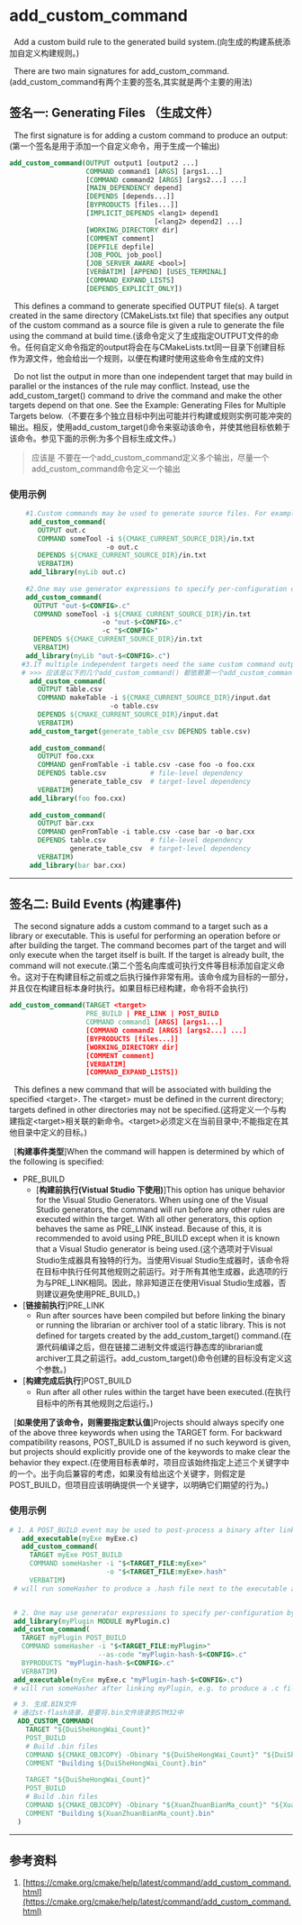 # add_custom_command
&nbsp;&nbsp;Add a custom build rule to the generated build system.(向生成的构建系统添加自定义构建规则。)

&nbsp;&nbsp;There are two main signatures for add_custom_command.(add_custom_command有两个主要的签名,其实就是两个主要的用法)

## 签名一: Generating Files （生成文件）
&nbsp;&nbsp;The first signature is for adding a custom command to produce an output:(第一个签名是用于添加一个自定义命令，用于生成一个输出)
```cmake 
add_custom_command(OUTPUT output1 [output2 ...]
                   COMMAND command1 [ARGS] [args1...]
                   [COMMAND command2 [ARGS] [args2...] ...]
                   [MAIN_DEPENDENCY depend]
                   [DEPENDS [depends...]]
                   [BYPRODUCTS [files...]]
                   [IMPLICIT_DEPENDS <lang1> depend1
                                    [<lang2> depend2] ...]
                   [WORKING_DIRECTORY dir]
                   [COMMENT comment]
                   [DEPFILE depfile]
                   [JOB_POOL job_pool]
                   [JOB_SERVER_AWARE <bool>]
                   [VERBATIM] [APPEND] [USES_TERMINAL]
                   [COMMAND_EXPAND_LISTS]
                   [DEPENDS_EXPLICIT_ONLY])
```

&nbsp;&nbsp;This defines a command to generate specified OUTPUT file(s). A target created in the same directory (CMakeLists.txt file) that specifies any output of the custom command as a source file is given a rule to generate the file using the command at build time.(该命令定义了生成指定OUTPUT文件的命令。任何自定义命令指定的output将会在与CMakeLists.txt同一目录下创建目标作为源文件，他会给出一个规则，以便在构建时使用这些命令生成的文件)

&nbsp;&nbsp;Do not list the output in more than one independent target that may build in parallel or the instances of the rule may conflict. Instead, use the add_custom_target() command to drive the command and make the other targets depend on that one. See the Example: Generating Files for Multiple Targets below.（不要在多个独立目标中列出可能并行构建或规则实例可能冲突的输出。相反，使用add_custom_target()命令来驱动该命令，并使其他目标依赖于该命令。参见下面的示例:为多个目标生成文件。）
> 应该是 不要在一个add_custom_command定义多个输出，尽量一个add_custom_command命令定义一个输出


### 使用示例
```cmake 
    #1.Custom commands may be used to generate source files. For example, the code:(自定义命令用于生成源文件)
     add_custom_command(
       OUTPUT out.c
       COMMAND someTool -i ${CMAKE_CURRENT_SOURCE_DIR}/in.txt
                        -o out.c
       DEPENDS ${CMAKE_CURRENT_SOURCE_DIR}/in.txt
       VERBATIM)
     add_library(myLib out.c)
    
    #2.One may use generator expressions to specify per-configuration outputs. For example, the code:(可以使用生成器表达式来指定每个配置的输出，如下代码: )
    add_custom_command(
      OUTPUT "out-$<CONFIG>.c"
      COMMAND someTool -i ${CMAKE_CURRENT_SOURCE_DIR}/in.txt
                       -o "out-$<CONFIG>.c"
                       -c "$<CONFIG>"
      DEPENDS ${CMAKE_CURRENT_SOURCE_DIR}/in.txt
      VERBATIM)
    add_library(myLib "out-$<CONFIG>.c")
   #3.If multiple independent targets need the same custom command output, it must be attached to a single custom target on which they all depend. Consider the following example:(如果多个独立目标需要相同的自定义命令输出，则必须将其附加到它们所依赖的单个自定义目标。考虑以下示例：)
   # >>> 应该是以下的几个add_custom_command() 都依赖第一个add_custom_command() 即  generate_table_csv/table.csv
     add_custom_command(
       OUTPUT table.csv
       COMMAND makeTable -i ${CMAKE_CURRENT_SOURCE_DIR}/input.dat
                         -o table.csv
       DEPENDS ${CMAKE_CURRENT_SOURCE_DIR}/input.dat
       VERBATIM)
     add_custom_target(generate_table_csv DEPENDS table.csv)
     
     add_custom_command(
       OUTPUT foo.cxx
       COMMAND genFromTable -i table.csv -case foo -o foo.cxx
       DEPENDS table.csv           # file-level dependency
               generate_table_csv  # target-level dependency
       VERBATIM)
     add_library(foo foo.cxx)
     
     add_custom_command(
       OUTPUT bar.cxx
       COMMAND genFromTable -i table.csv -case bar -o bar.cxx
       DEPENDS table.csv           # file-level dependency
               generate_table_csv  # target-level dependency
       VERBATIM)
     add_library(bar bar.cxx)
```


---

## 签名二: Build Events (构建事件)
&nbsp;&nbsp;The second signature adds a custom command to a target such as a library or executable. This is useful for performing an operation before or after building the target. The command becomes part of the target and will only execute when the target itself is built. If the target is already built, the command will not execute.(第二个签名向库或可执行文件等目标添加自定义命令。这对于在构建目标之前或之后执行操作非常有用。该命令成为目标的一部分，并且仅在构建目标本身时执行。如果目标已经构建，命令将不会执行)
```cmake 
add_custom_command(TARGET <target>
                   PRE_BUILD | PRE_LINK | POST_BUILD
                   COMMAND command1 [ARGS] [args1...]
                   [COMMAND command2 [ARGS] [args2...] ...]
                   [BYPRODUCTS [files...]]
                   [WORKING_DIRECTORY dir]
                   [COMMENT comment]
                   [VERBATIM]
                   [COMMAND_EXPAND_LISTS])
```

&nbsp;&nbsp;This defines a new command that will be associated with building the specified \<target\>. The \<target\> must be defined in the current directory; targets defined in other directories may not be specified.(这将定义一个与构建指定\<target\>相关联的新命令。\<target\>必须定义在当前目录中;不能指定在其他目录中定义的目标。)

&nbsp;&nbsp;[**构建事件类型**]When the command will happen is determined by which of the following is specified:
+ PRE_BUILD
  - [**构建前执行(Vistual Studio 下使用)**]This option has unique behavior for the Visual Studio Generators. When using one of the Visual Studio generators, the command will run before any other rules are executed within the target. With all other generators, this option behaves the same as PRE_LINK instead. Because of this, it is recommended to avoid using PRE_BUILD except when it is known that a Visual Studio generator is being used.(这个选项对于Visual Studio生成器具有独特的行为。当使用Visual Studio生成器时，该命令将在目标中执行任何其他规则之前运行。对于所有其他生成器，此选项的行为与PRE_LINK相同。因此，除非知道正在使用Visual Studio生成器，否则建议避免使用PRE_BUILD。)
+ [**链接前执行**]PRE_LINK
  - Run after sources have been compiled but before linking the binary or running the librarian or archiver tool of a static library. This is not defined for targets created by the add_custom_target() command.(在源代码编译之后，但在链接二进制文件或运行静态库的librarian或archiver工具之前运行。add_custom_target()命令创建的目标没有定义这个参数。)
+ [**构建完成后执行**]POST_BUILD
  - Run after all other rules within the target have been executed.(在执行目标中的所有其他规则之后运行。)

&nbsp;&nbsp;[**如果使用了该命令，则需要指定默认值**]Projects should always specify one of the above three keywords when using the TARGET form. For backward compatibility reasons, POST_BUILD is assumed if no such keyword is given, but projects should explicitly provide one of the keywords to make clear the behavior they expect.(在使用目标表单时，项目应该始终指定上述三个关键字中的一个。出于向后兼容的考虑，如果没有给出这个关键字，则假定是POST_BUILD，但项目应该明确提供一个关键字，以明确它们期望的行为。)

### 使用示例
```cmake 
# 1. A POST_BUILD event may be used to post-process a binary after linking. For example, the code:
   add_executable(myExe myExe.c)
   add_custom_command(
     TARGET myExe POST_BUILD
     COMMAND someHasher -i "$<TARGET_FILE:myExe>"
                        -o "$<TARGET_FILE:myExe>.hash"
     VERBATIM)
 # will run someHasher to produce a .hash file next to the executable after linking. (在可执行文件链接后将执行someHasher命令产生一个.hash文件)


 # 2. One may use generator expressions to specify per-configuration byproducts.  For example, the code：（人们可以使用生成器表达式来指定每个配置的副产品。如下代码:）
 add_library(myPlugin MODULE myPlugin.c)
 add_custom_command(
   TARGET myPlugin POST_BUILD
   COMMAND someHasher -i "$<TARGET_FILE:myPlugin>"
                      --as-code "myPlugin-hash-$<CONFIG>.c"
   BYPRODUCTS "myPlugin-hash-$<CONFIG>.c"
   VERBATIM)
 add_executable(myExe myExe.c "myPlugin-hash-$<CONFIG>.c")
 # will run someHasher after linking myPlugin, e.g. to produce a .c file containing code to check the hash of myPlugin that the myExe executable can use to verify it before loading.（将在链接myPlugin后运行somehashher，例如，生成一个包含代码的.c文件，以检查myPlugin的哈希，myExe可执行文件可以在加载前使用它进行验证。）

 # 3. 生成.BIN文件
 # 通过st-flash烧录，是要将.bin文件烧录到STM32中
  ADD_CUSTOM_COMMAND(
    TARGET "${DuiSheHongWai_Count}"
    POST_BUILD
    # Build .bin files
    COMMAND ${CMAKE_OBJCOPY} -Obinary "${DuiSheHongWai_Count}" "${DuiSheHongWai_Count}.bin"
    COMMENT "Building ${DuiSheHongWai_Count}.bin"
  
    TARGET "${DuiSheHongWai_Count}"
    POST_BUILD
    # Build .bin files
    COMMAND ${CMAKE_OBJCOPY} -Obinary "${XuanZhuanBianMa_count}" "${XuanZhuanBianMa_count}.bin"
    COMMENT "Building ${XuanZhuanBianMa_count}.bin"
  )
```

---

## 参考资料
1. [https://cmake.org/cmake/help/latest/command/add_custom_command.html](https://cmake.org/cmake/help/latest/command/add_custom_command.html)









